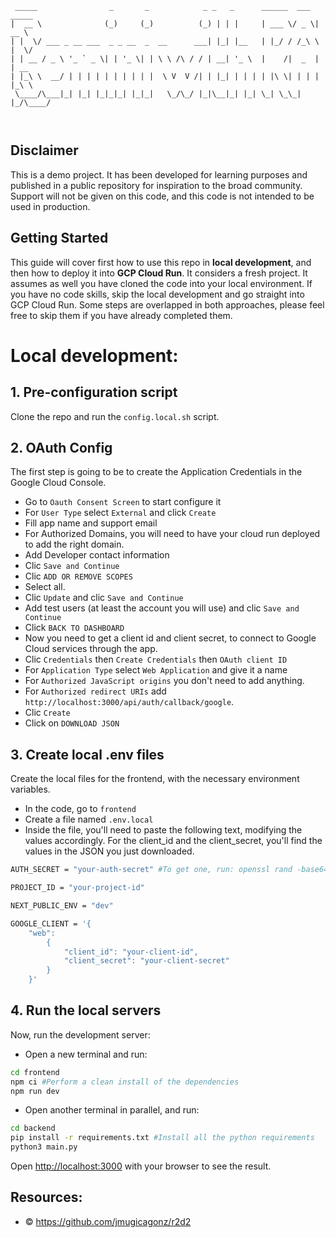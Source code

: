 ```
 _____                _       _            _ _   _      ______  ___  _____ 
|  __ \              (_)     (_)          (_) | | |     | ___ \/ _ \|  __ \
| |  \/ ___ _ __ ___  _ _ __  _  __      ___| |_| |__   | |_/ / /_\ \ |  \/
| | __ / _ \ '_ ` _ \| | '_ \| | \ \ /\ / / | __| '_ \  |    /|  _  | | __ 
| |_\ \  __/ | | | | | | | | | |  \ V  V /| | |_| | | | | |\ \| | | | |_\ \
 \____/\___|_| |_| |_|_|_| |_|_|   \_/\_/ |_|\__|_| |_| \_| \_\_| |_/\____/
                                                                           
                                                                           
```


## Disclaimer

This is a demo project. It has been developed for learning purposes and published in a public repository for inspiration to the broad community. Support will not be given on this code, and this code is not intended to be used in production.

## Getting Started

This guide will cover first how to use this repo in **local development**, and then how to deploy it into **GCP Cloud Run**. It considers a fresh project. It assumes as well you have cloned the code into your local environment. If you have no code skills, skip the local development and go straight into GCP Cloud Run.
Some steps are overlapped in both approaches, please feel free to skip them if you have already completed them.

# Local development:

## 1. Pre-configuration script

Clone the repo and run the `config.local.sh` script.

## 2. OAuth Config

The first step is going to be to create the Application Credentials in the Google Cloud Console.

- Go to `Oauth Consent Screen` to start configure it
- For `User Type` select `External` and click `Create`
- Fill app name and support email
- For Authorized Domains, you will need to have your cloud run deployed to add the right domain.
- Add Developer contact information
- Clic `Save and Continue`
- Clic `ADD OR REMOVE SCOPES`
- Select all.
- Clic `Update` and clic `Save and Continue`
- Add test users (at least the account you will use) and clic `Save and Continue`
- Click `BACK TO DASHBOARD`
- Now you need to get a client id and client secret, to connect to Google Cloud services through the app.
- Clic `Credentials` then `Create Credentials` then `OAuth client ID`
- For `Application Type` select `Web Application` and give it a name
- For `Authorized JavaScript origins` you don't need to add anything.
- For `Authorized redirect URIs` add `http://localhost:3000/api/auth/callback/google`.
- Clic `Create`
- Click on `DOWNLOAD JSON`

## 3. Create local .env files

Create the local files for the frontend, with the necessary environment variables.

- In the code, go to `frontend`
- Create a file named `.env.local`
- Inside the file, you'll need to paste the following text, modifying the values accordingly. For the client_id and the client_secret, you'll find the values in the JSON you just downloaded.

```bash
AUTH_SECRET = "your-auth-secret" #To get one, run: openssl rand -base64 32

PROJECT_ID = "your-project-id"

NEXT_PUBLIC_ENV = "dev"

GOOGLE_CLIENT = '{
    "web":
        {
            "client_id": "your-client-id",
            "client_secret": "your-client-secret"
        }
    }'
```

## 4. Run the local servers

Now, run the development server:

- Open a new terminal and run:

```bash
cd frontend
npm ci #Perform a clean install of the dependencies
npm run dev
```

- Open another terminal in parallel, and run:

```bash
cd backend
pip install -r requirements.txt #Install all the python requirements
python3 main.py
```

Open [http://localhost:3000](http://localhost:3000) with your browser to see the result.



## Resources:
- © https://github.com/jmugicagonz/r2d2